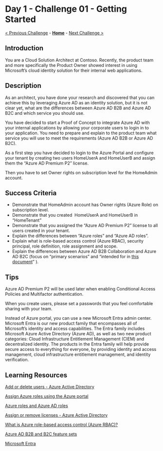 # Day 1 - Challenge 01 - Getting Started

 [< Previous Challenge](./Challenge_D1_00.md) - **[Home](../README.md)** - [Next Challenge >](./Challenge_D1_02.md)

## Introduction

You are a
Cloud Solution Architect at Contoso. Recently, the product team and more specifically the Product Owner showed interest in using Microsoft’s cloud identity solution for their internal web applications.

## Description

As an architect, you have done your research and discovered that you can achieve this by leveraging Azure AD as an identity solution, but it is not clear yet, what are the differences between Azure AD B2B and Azure AD B2C and which service you should use.

You have decided to start a Proof of Concept to integrate Azure AD with your internal applications by allowing your corporate users to login in to your application. You need to prepare and explain to the product team what service you will use to meet the requirements (Azure AD B2B or Azure AD B2C).

As a first step you have decided to login to the Azure Portal and configure your tenant by creating two users HomeUserA and HomeUserB and assign them the “Azure AD Premium P2” license.

Then you have to set Owner rights on subscription level for the HomeAdmin account.

## Success Criteria

- Demonstrate that HomeAdmin account has Owner rights (Azure Role) on subscription level.
- Demonstrate that you created  HomeUserA and HomeUserB in “HomeTenant”
- Demonstrate that you assigned the “Azure AD Premium P2” license to all users created in your tenant.
- Explain the differences between “Azure roles” and “Azure AD roles”.
- Explain what is role-based access control (Azure RBAC), security principal, role definition, role assignment and scope.
- Explain the differences between Azure AD B2B Collaboration and Azure AD B2C (focus on “primary scenarios” and “intended for in [this document](https://docs.microsoft.com/en-us/azure/active-directory/external-identities/external-identities-overview#comparing-external-identities-feature-sets)” ).

## Tips

Azure AD Premium P2 will be used later when enabling Conditional Access Policies and Multifactor authentication.

When you create users, please set a passwords that you feel comfortable sharing with your team.

Instead of Azure portal, you can use a new Microsoft Entra admin center. Microsoft Entra is our new product family that encompasses all of Microsoft’s identity and access capabilities. The Entra family includes Microsoft Azure Active Directory (Azure AD), as well as two new product categories: Cloud Infrastructure Entitlement Management (CIEM) and decentralized identity. The products in the Entra family will help provide secure access to everything for everyone, by providing identity and access management, cloud infrastructure entitlement management, and identity verification.

## Learning Resources

[Add or delete users - Azure Active Directory](https://docs.microsoft.com/en-us/azure/active-directory/fundamentals/add-users-azure-active-directory)

[Assign Azure roles using the Azure portal](https://docs.microsoft.com/en-us/azure/role-based-access-control/role-assignments-portal?tabs=current)

[Azure roles and Azure AD roles](https://docs.microsoft.com/en-us/azure/role-based-access-control/rbac-and-directory-admin-roles#differences-between-azure-roles-and-azure-ad-roles)

[Assign or remove licenses - Azure Active Directory](https://docs.microsoft.com/en-us/azure/active-directory/fundamentals/license-users-groups#assign-licenses-to-users-or-groups)

[What is Azure role-based access control (Azure RBAC)?](https://docs.microsoft.com/en-us/azure/role-based-access-control/overview)

[Azure AD B2B and B2C feature sets](https://docs.microsoft.com/en-us/azure/active-directory/external-identities/external-identities-overview#comparing-external-identities-feature-sets)

[Microsoft Entra](https://www.microsoft.com/en-us/security/business/microsoft-entra)
